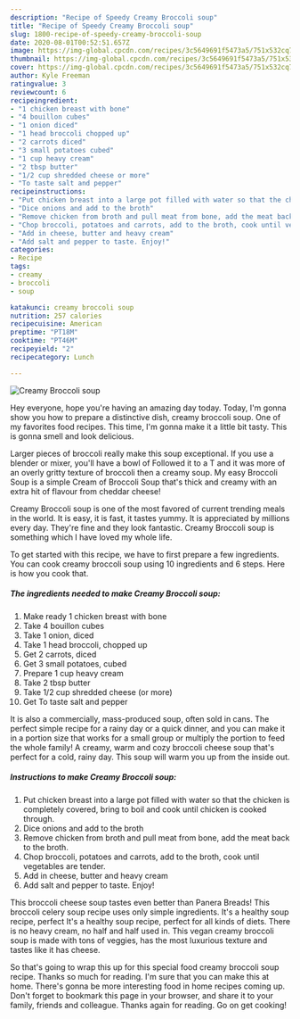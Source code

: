 ```yaml
---
description: "Recipe of Speedy Creamy Broccoli soup"
title: "Recipe of Speedy Creamy Broccoli soup"
slug: 1800-recipe-of-speedy-creamy-broccoli-soup
date: 2020-08-01T00:52:51.657Z
image: https://img-global.cpcdn.com/recipes/3c5649691f5473a5/751x532cq70/creamy-broccoli-soup-recipe-main-photo.jpg
thumbnail: https://img-global.cpcdn.com/recipes/3c5649691f5473a5/751x532cq70/creamy-broccoli-soup-recipe-main-photo.jpg
cover: https://img-global.cpcdn.com/recipes/3c5649691f5473a5/751x532cq70/creamy-broccoli-soup-recipe-main-photo.jpg
author: Kyle Freeman
ratingvalue: 3
reviewcount: 6
recipeingredient:
- "1 chicken breast with bone"
- "4 bouillon cubes"
- "1 onion diced"
- "1 head broccoli chopped up"
- "2 carrots diced"
- "3 small potatoes cubed"
- "1 cup heavy cream"
- "2 tbsp butter"
- "1/2 cup shredded cheese or more"
- "To taste salt and pepper"
recipeinstructions:
- "Put chicken breast into a large pot filled with water so that the chicken is completely covered, bring to boil and cook until chicken is cooked through."
- "Dice onions and add to the broth"
- "Remove chicken from broth and pull meat from bone, add the meat back to the broth."
- "Chop broccoli, potatoes and carrots, add to the broth, cook until vegetables are tender."
- "Add in cheese, butter and heavy cream"
- "Add salt and pepper to taste. Enjoy!"
categories:
- Recipe
tags:
- creamy
- broccoli
- soup

katakunci: creamy broccoli soup 
nutrition: 257 calories
recipecuisine: American
preptime: "PT18M"
cooktime: "PT46M"
recipeyield: "2"
recipecategory: Lunch

---
```



![Creamy Broccoli soup](https://img-global.cpcdn.com/recipes/3c5649691f5473a5/751x532cq70/creamy-broccoli-soup-recipe-main-photo.jpg)

Hey everyone, hope you're having an amazing day today. Today, I'm gonna show you how to prepare a distinctive dish, creamy broccoli soup. One of my favorites food recipes. This time, I'm gonna make it a little bit tasty. This is gonna smell and look delicious.

Larger pieces of broccoli really make this soup exceptional. If you use a blender or mixer, you&#39;ll have a bowl of Followed it to a T and it was more of an overly gritty texture of broccoli then a creamy soup. My easy Broccoli Soup is a simple Cream of Broccoli Soup that&#39;s thick and creamy with an extra hit of flavour from cheddar cheese!

Creamy Broccoli soup is one of the most favored of current trending meals in the world. It is easy, it is fast, it tastes yummy. It is appreciated by millions every day. They're fine and they look fantastic. Creamy Broccoli soup is something which I have loved my whole life.


To get started with this recipe, we have to first prepare a few ingredients. You can cook creamy broccoli soup using 10 ingredients and 6 steps. Here is how you cook that.

<!--inarticleads1-->

##### The ingredients needed to make Creamy Broccoli soup:

1. Make ready 1 chicken breast with bone
1. Take 4 bouillon cubes
1. Take 1 onion, diced
1. Take 1 head broccoli, chopped up
1. Get 2 carrots, diced
1. Get 3 small potatoes, cubed
1. Prepare 1 cup heavy cream
1. Take 2 tbsp butter
1. Take 1/2 cup shredded cheese (or more)
1. Get To taste salt and pepper


It is also a commercially, mass-produced soup, often sold in cans. The perfect simple recipe for a rainy day or a quick dinner, and you can make it in a portion size that works for a small group or multiply the portion to feed the whole family! A creamy, warm and cozy broccoli cheese soup that&#39;s perfect for a cold, rainy day. This soup will warm you up from the inside out. 

<!--inarticleads2-->

##### Instructions to make Creamy Broccoli soup:

1. Put chicken breast into a large pot filled with water so that the chicken is completely covered, bring to boil and cook until chicken is cooked through.
1. Dice onions and add to the broth
1. Remove chicken from broth and pull meat from bone, add the meat back to the broth.
1. Chop broccoli, potatoes and carrots, add to the broth, cook until vegetables are tender.
1. Add in cheese, butter and heavy cream
1. Add salt and pepper to taste. Enjoy!


This broccoli cheese soup tastes even better than Panera Breads! This broccoli celery soup recipe uses only simple ingredients. It&#39;s a healthy soup recipe, perfect It&#39;s a healthy soup recipe, perfect for all kinds of diets. There is no heavy cream, no half and half used in. This vegan creamy broccoli soup is made with tons of veggies, has the most luxurious texture and tastes like it has cheese. 

So that's going to wrap this up for this special food creamy broccoli soup recipe. Thanks so much for reading. I'm sure that you can make this at home. There's gonna be more interesting food in home recipes coming up. Don't forget to bookmark this page in your browser, and share it to your family, friends and colleague. Thanks again for reading. Go on get cooking!
